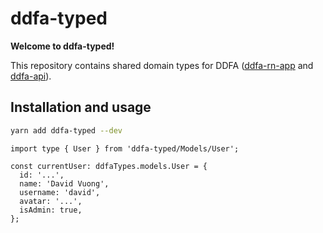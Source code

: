 # ddfa-typed

**Welcome to ddfa-typed!**

This repository contains shared domain types for DDFA ([ddfa-rn-app](https://github.com/davidvuong/ddfa-rn-app) and [ddfa-api](https://github.com/davidvuong/ddfa-api)).

## Installation and usage

```bash
yarn add ddfa-typed --dev
```

```es6
import type { User } from 'ddfa-typed/Models/User';

const currentUser: ddfaTypes.models.User = {
  id: '...',
  name: 'David Vuong',
  username: 'david',
  avatar: '...',
  isAdmin: true,
};
```
